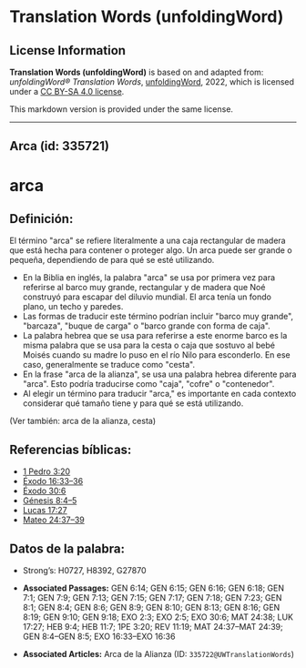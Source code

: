 # Translation Words (unfoldingWord)

## License Information

**Translation Words (unfoldingWord)** is based on and adapted from: _unfoldingWord® Translation Words_, [unfoldingWord](https://unfoldingword.org/utw), 2022, which is licensed under a [CC BY-SA 4.0 license](https://creativecommons.org/licenses/by-sa/4.0/legalcode.en).

This markdown version is provided under the same license.



--------------------------------

## Arca (id: 335721)

arca
====

Definición:
-----------

El término "arca" se refiere literalmente a una caja rectangular de madera que está hecha para contener o proteger algo. Un arca puede ser grande o pequeña, dependiendo de para qué se esté utilizando.

* En la Biblia en inglés, la palabra "arca" se usa por primera vez para referirse al barco muy grande, rectangular y de madera que Noé construyó para escapar del diluvio mundial. El arca tenía un fondo plano, un techo y paredes.
* Las formas de traducir este término podrían incluir "barco muy grande", "barcaza", "buque de carga" o "barco grande con forma de caja".
* La palabra hebrea que se usa para referirse a este enorme barco es la misma palabra que se usa para la cesta o caja que sostuvo al bebé Moisés cuando su madre lo puso en el río Nilo para esconderlo. En ese caso, generalmente se traduce como "cesta".
* En la frase "arca de la alianza", se usa una palabra hebrea diferente para "arca". Esto podría traducirse como "caja", "cofre" o "contenedor".
* Al elegir un término para traducir "arca," es importante en cada contexto considerar qué tamaño tiene y para qué se está utilizando.

(Ver también: arca de la alianza, cesta)

Referencias bíblicas:
---------------------

* [1 Pedro 3:20](https://ref.ly/1Pet3:20)
* [Éxodo 16:33–36](https://ref.ly/Exod16:33-Exod16:36)
* [Éxodo 30:6](https://ref.ly/Exod30:6)
* [Génesis 8:4–5](https://ref.ly/Gen8:4-Gen8:5)
* [Lucas 17:27](https://ref.ly/Luke17:27)
* [Mateo 24:37–39](https://ref.ly/Matt24:37-Matt24:39)

Datos de la palabra:
--------------------

* Strong’s: H0727, H8392, G27870

* **Associated Passages:** GEN 6:14; GEN 6:15; GEN 6:16; GEN 6:18; GEN 7:1; GEN 7:9; GEN 7:13; GEN 7:15; GEN 7:17; GEN 7:18; GEN 7:23; GEN 8:1; GEN 8:4; GEN 8:6; GEN 8:9; GEN 8:10; GEN 8:13; GEN 8:16; GEN 8:19; GEN 9:10; GEN 9:18; EXO 2:3; EXO 2:5; EXO 30:6; MAT 24:38; LUK 17:27; HEB 9:4; HEB 11:7; 1PE 3:20; REV 11:19; MAT 24:37–MAT 24:39; GEN 8:4–GEN 8:5; EXO 16:33–EXO 16:36
* **Associated Articles:** Arca de la Alianza (ID: `335722@UWTranslationWords`)

